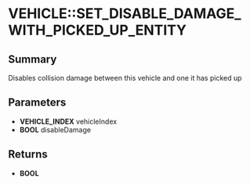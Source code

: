 # VEHICLE::SET_DISABLE_DAMAGE_WITH_PICKED_UP_ENTITY

## Summary
Disables collision damage between this vehicle and one it has picked up

## Parameters
* **VEHICLE_INDEX** vehicleIndex
* **BOOL** disableDamage

## Returns
* **BOOL**